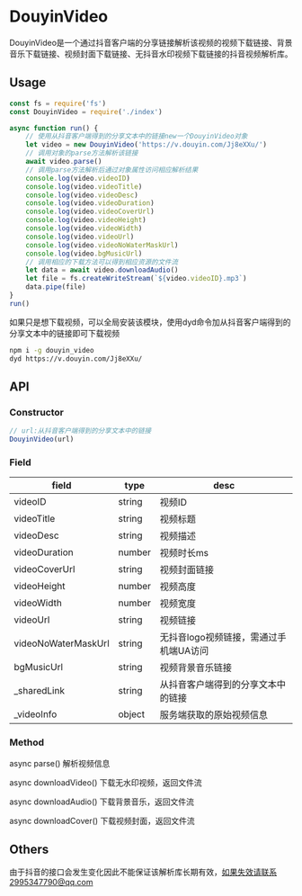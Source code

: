 # DouyinVideo

DouyinVideo是一个通过抖音客户端的分享链接解析该视频的视频下载链接、背景音乐下载链接、视频封面下载链接、无抖音水印视频下载链接的抖音视频解析库。

## Usage

```javascript
const fs = require('fs')
const DouyinVideo = require('./index')

async function run() {
    // 使用从抖音客户端得到的分享文本中的链接new一个DouyinVideo对象
    let video = new DouyinVideo('https://v.douyin.com/Jj8eXXu/')
    // 调用对象的parse方法解析该链接
    await video.parse()
    // 调用parse方法解析后通过对象属性访问相应解析结果
    console.log(video.videoID)
    console.log(video.videoTitle)
    console.log(video.videoDesc)
    console.log(video.videoDuration)
    console.log(video.videoCoverUrl)
    console.log(video.videoHeight)
    console.log(video.videoWidth)
    console.log(video.videoUrl)
    console.log(video.videoNoWaterMaskUrl)
    console.log(video.bgMusicUrl)
    // 调用相应的下载方法可以得到相应资源的文件流
    let data = await video.downloadAudio()
    let file = fs.createWriteStream(`${video.videoID}.mp3`)
    data.pipe(file)
}
run()
```

如果只是想下载视频，可以全局安装该模块，使用dyd命令加从抖音客户端得到的分享文本中的链接即可下载视频

```bash
npm i -g douyin_video
dyd https://v.douyin.com/Jj8eXXu/
```

## API

### Constructor

```javascript
// url:从抖音客户端得到的分享文本中的链接
DouyinVideo(url)
```

### Field

|field|type|desc|
|---|---|---|
|videoID|string|视频ID|
|videoTitle|string|视频标题|
|videoDesc|string|视频描述|
|videoDuration|number|视频时长ms|
|videoCoverUrl|string|视频封面链接|
|videoHeight|number|视频高度|
|videoWidth|number|视频宽度|
|videoUrl|string|视频链接|
|videoNoWaterMaskUrl|string|无抖音logo视频链接，需通过手机端UA访问|
|bgMusicUrl|string|视频背景音乐链接|
|_sharedLink|string|从抖音客户端得到的分享文本中的链接|
|_videoInfo|object|服务端获取的原始视频信息|

### Method

async parse()
解析视频信息

async downloadVideo()
下载无水印视频，返回文件流

async downloadAudio()
下载背景音乐，返回文件流

async downloadCover()
下载视频封面，返回文件流

## Others

由于抖音的接口会发生变化因此不能保证该解析库长期有效，如果失效请联系2995347790@qq.com

